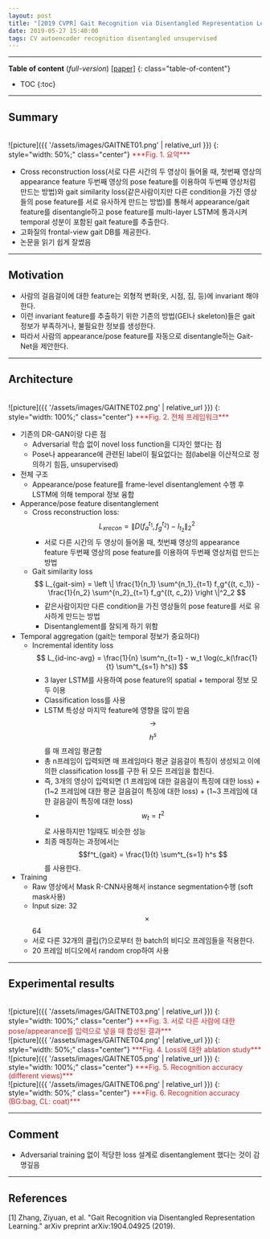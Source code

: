 ```yaml
---
layout: post
title: "[2019 CVPR] Gait Recognition via Disentangled Representation Learning"
date: 2019-05-27 15:40:00
tags: CV autoencoder recognition disentangled unsupervised
---
```


<!--more-->

---

**Table of content** (*full-version*)
[[paper]](https://arxiv.org/pdf/1904.04925.pdf)
{: class="table-of-content"}
* TOC
{:toc}

---

## Summary


<br/>
![picture]({{ '/assets/images/GAITNET01.png' | relative_url }})
{: style="width: 50%;" class="center"}
<span style="color: #e01f1f;">***Fig. 1. 요약***</span>

- Cross reconstruction loss(서로 다른 시간의 두 영상이 들어올 때, 첫번째 영상의 appearance feature 두번째 영상의 pose feature를 이용하여 두번째 영상처럼 만드는 방법)와 gait similarity loss(같은사람이지만 다른 condition을 가진 영상들의 pose feature를 서로 유사하게 만드는 방법)를 통해서 appearance/gait feature를 disentangle하고 pose feature를 multi-layer LSTM에 통과시켜 temporal 성분이 포함된 gait feature를 추출한다.
- 고화질의 frontal-view gait DB를 제공한다.
- 논문을 읽기 쉽게 잘썼음

---

## Motivation


- 사람의 걸음걸이에 대한 feature는 외형적 변화(옷, 시점, 짐, 등)에 invariant 해야한다.
- 이런 invariant feature를 추출하기 위한 기존의 방법(GEI나 skeleton)들은 gait 정보가 부족하거나, 불필요한 정보를 생성한다. 
- 따라서 사람의 appearance/pose feature를 자동으로 disentangle하는 Gait-Net을 제안한다.

---

## Architecture

<br/>
![picture]({{ '/assets/images/GAITNET02.png' | relative_url }})
{: style="width: 100%;" class="center"}
<span style="color: #e01f1f;">***Fig. 2. 전체 프레임워크***</span>

- 기존의 DR-GAN이랑 다른 점
  - Adversarial 학습 없이 novel loss function을 디자인 했다는 점
  - Pose나 appearance에 관련된 label이 필요없다는 점(label을 이산적으로 정의하기 힘듬, unsupervised)
- 전체 구조
  - Appearance/pose feature를 frame-level disentanglement 수행 후 LSTM에 의해 temporal 정보 융합
- Apperance/pose feature disentanglement
  - Cross reconstruction loss:
$$
L_{xrecon} = \left \| \mathit{D} (f^{t_1}_a, f^{t_2}_g) - I_{t_2} \right \|^2_2
$$
    - 서로 다른 시간의 두 영상이 들어올 때, 첫번째 영상의 appearance feature 두번째 영상의 pose feature를 이용하여 두번째 영상처럼 만드는 방법
  - Gait similarity loss
$$
L_{gait-sim} = \left \| \frac{1}{n_1} \sum^{n_1}_{t=1} f_g^{(t, c_1)} - \frac{1}{n_2} \sum^{n_2}_{t=1} f_g^{(t, c_2)}   \right \|^2_2
$$
    - 같은사람이지만 다른 condition을 가진 영상들의 pose feature를 서로 유사하게 만드는 방법
    - Disentanglement를 잘되게 하기 위함
- Temporal aggregation (gait는 temporal 정보가 중요하다)
  - Incremental identity loss
$$
L_{id-inc-avg} = \frac{1}{n} \sum^n_{t=1} - w_t \log(c_k(\frac{1}{t} \sum^t_{s=1} h^s))
$$
    - 3 layer LSTM를 사용하여 pose feature의 spatial + temporal 정보 모두 이용
    - Classification loss를 사용
    - LSTM 특성상 마지막 feature에 영향을 많이 받음 $$\rightarrow$$ $$h^s$$를 매 프레임 평균함
    - 총 n프레임이 입력되면 매 프레임마다 평균 걸음걸이 특징이 생성되고 이에 의한 classification loss를 구한 뒤 모든 프레임을 합친다.
    - 즉, 3개의 영상이 입력되면 (1 프레임에 대한 걸음걸이 특징에 대한 loss) + (1~2 프레임에 대한 평균 걸음걸이 특징에 대한 loss) + (1~3 프레임에 대한 걸음걸이 특징에 대한 loss)
    - $$w_t=t^2$$로 사용하지만 1일때도 비슷한 성능
    - 최종 매칭하는 과정에서는 $$f^t_{gait} = \frac{1}{t} \sum^t_{s=1} h^s $$를 사용한다.
- Training
  - Raw 영상에서 Mask R-CNN사용해서 instance segmentation수행 (soft mask사용)
  - Input size: 32 $$\times$$ 64
  - 서로 다른 32개의 클립(?)으로부터 한 batch의 비디오 프레임들을 적용한다.
  - 20 프레임 비디오에서 random crop하여 사용

---
  
## Experimental results


<br/>
![picture]({{ '/assets/images/GAITNET03.png' | relative_url }})
{: style="width: 100%;" class="center"}
<span style="color: #e01f1f;">***Fig. 3. 서로 다른 사람에 대한 pose/appearance를 입력으로 넣을 때 합성된 결과***</span>

<br/>
![picture]({{ '/assets/images/GAITNET04.png' | relative_url }})
{: style="width: 50%;" class="center"}
<span style="color: #e01f1f;">***Fig. 4. Loss에 대한 ablation study***</span>

<br/>
![picture]({{ '/assets/images/GAITNET05.png' | relative_url }})
{: style="width: 100%;" class="center"}
<span style="color: #e01f1f;">***Fig. 5. Recognition accuracy (different views)***</span>

<br/>
![picture]({{ '/assets/images/GAITNET06.png' | relative_url }})
{: style="width: 50%;" class="center"}
<span style="color: #e01f1f;">***Fig. 6. Recognition accuracy (BG:bag, CL: coat)***</span>

---

## Comment

- Adversarial training 없이 적당한 loss 설계로 disentanglement 했다는 것이 감명깊음

---

## References

[1] Zhang, Ziyuan, et al. "Gait Recognition via Disentangled Representation Learning." arXiv preprint arXiv:1904.04925 (2019).

